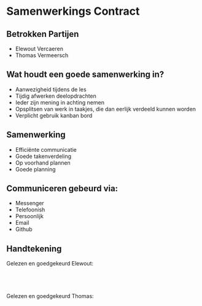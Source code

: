 # Samenwerkings Contract

## Betrokken Partijen

* Elewout Vercaeren
* Thomas Vermeersch

## Wat houdt een goede samenwerking in?

* Aanwezigheid tijdens de les
* Tijdig afwerken deelopdrachten
* Ieder zijn mening in achting nemen
* Opsplitsen van werk in taakjes, die dan eerlijk verdeeld kunnen worden
* Verplicht gebruik kanban bord

## Samenwerking

* Efficiënte communicatie
* Goede takenverdeling
* Op voorhand plannen
* Goede planning

## Communiceren gebeurd via:

* Messenger
* Telefoonish
* Persoonlijk
* Email
* Github

## Handtekening

Gelezen en goedgekeurd Elewout:
<br><br><br><br><br>
Gelezen en goedgekeurd Thomas:

